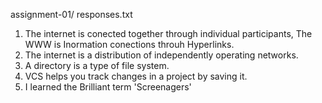 assignment-01/
responses.txt
1.  The internet is conected together through individual participants, The WWW is Inormation conections throuh Hyperlinks. 
2.  The internet is a distribution of independently operating networks.
3.  A directory is a type of file system. 
4.  VCS helps you track changes in a project by saving it. 
5.  I learned the Brilliant term 'Screenagers'

